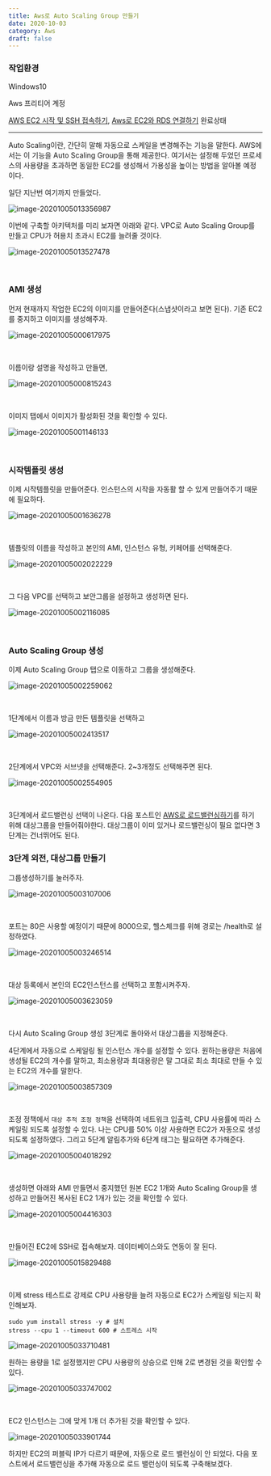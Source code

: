 ```yaml
---
title: Aws로 Auto Scaling Group 만들기
date: 2020-10-03
category: Aws
draft: false
---
```


### 작업환경

Windows10

Aws 프리티어 계정

[AWS EC2 시작 및 SSH 접속하기](https://jeonghoon.netlify.app/AWS/Aws/markdown/), [Aws로 EC2와 RDS 연결하기](https://jeonghoon.netlify.app/AWS/aws_rds_connect/) 완료상태

---

Auto Scaling이란, 간단히 말해 자동으로 스케일을 변경해주는 기능을 말한다. AWS에서는 이 기능을 Auto Scaling Group을 통해 제공한다. 여기서는 설정해 두었던 프로세스의 사용량을 초과하면 동일한 EC2를 생성해서 가용성을 높이는 방법을 알아볼 예정이다.

일단 지난번 여기까지 만들었다.

![image-20201005013356987](aws_autoscaling.assets/image-20201005013356987.png)

이번에 구축할 아키텍처를 미리 보자면 아래와 같다. VPC로 Auto Scaling Group를 만들고 CPU가 허용치 초과시 EC2를 늘려줄 것이다.

![image-20201005013527478](aws_autoscaling.assets/image-20201005013527478.png)

<br/>

### AMI 생성

먼저 현재까지 작업한 EC2의 이미지를 만들어준다(스냅샷이라고 보면 된다). 기존 EC2를 중지하고 이미지를 생성해주자.

![image-20201005000617975](aws_autoscaling.assets/image-20201005000617975.png)

<br/>

이름이랑 설명을 작성하고 만들면,

![image-20201005000815243](aws_autoscaling.assets/image-20201005000815243.png)

<br/>

이미지 탭에서 이미지가 활성화된 것을 확인할 수 있다.

![image-20201005001146133](aws_autoscaling.assets/image-20201005001146133.png)

<br/>

### 시작템플릿 생성

이제 시작템플릿을 만들어준다. 인스턴스의 시작을 자동활 할 수 있게 만들어주기 때문에 필요하다.

![image-20201005001636278](aws_autoscaling.assets/image-20201005001636278.png)

<br/>

템플릿의 이름을 작성하고 본인의 AMI, 인스턴스 유형, 키페어를 선택해준다.

![image-20201005002022229](aws_autoscaling.assets/image-20201005002022229.png)

<br/>

그 다음 VPC를 선택하고 보안그룹을 설정하고 생성하면 된다.

![image-20201005002116085](aws_autoscaling.assets/image-20201005002116085.png)

<br/>

### Auto Scaling Group 생성

이제 Auto Scaling Group 탭으로 이동하고 그룹을 생성해준다.

![image-20201005002259062](aws_autoscaling.assets/image-20201005002259062.png)

<br/>

1단계에서 이름과 방금 만든 템플릿을 선택하고

![image-20201005002413517](aws_autoscaling.assets/image-20201005002413517.png)

<br/>

2단계에서 VPC와 서브넷을 선택해준다. 2~3개정도 선택해주면 된다.

![image-20201005002554905](aws_autoscaling.assets/image-20201005002554905.png)

<br/>

3단계에서 로드밸런싱 선택이 나온다. 다음 포스트인 [AWS로 로드밸런싱하기]()를 하기 위해 대상그룹을 만들어줘야한다. 대상그룹이 이미 있거나 로드밸런싱이 필요 없다면 3단계는 건너뛰어도 된다.

### 3단계 외전, 대상그룹 만들기

그룹생성하기를 눌러주자.

![image-20201005003107006](aws_autoscaling.assets/image-20201005003107006.png)

<br/>

포트는 80은 사용할 예정이기 때문에 8000으로, 헬스체크를 위해 경로는 /health로 설정하였다.

![image-20201005003246514](aws_autoscaling.assets/image-20201005003246514.png)

<br/>

대상 등록에서 본인의 EC2인스턴스를 선택하고 포함시켜주자.

![image-20201005003623059](aws_autoscaling.assets/image-20201005003623059.png)

<br/>

 다시 Auto Scaling Group 생성 3단계로 돌아와서 대상그룹을 지정해준다.

4단계에서 자동으로 스케일링 될 인스턴스 개수를 설정할 수 있다. 원하는용량은 처음에 생성될 EC2의 개수를 말하고, 최소용량과 최대용량은 말 그대로 최소 최대로 만들 수 있는 EC2의 개수를 말한다.

![image-20201005003857309](aws_autoscaling.assets/image-20201005003857309.png)

<br/>

조정 정책에서 `대상 추적 조정 정책`을 선택하여 네트워크 입출력, CPU 사용률에 따라 스케일링 되도록 설정할 수 있다. 나는 CPU를 50% 이상 사용하면 EC2가 자동으로 생성되도록 설정하였다. 그리고 5단계 알림추가와 6단계 태그는 필요하면 추가해준다.

![image-20201005004018292](aws_autoscaling.assets/image-20201005004018292.png)

<br/>

생성하면 아래와 AMI 만들면서 중지했던 원본 EC2 1개와 Auto Scaling Group을 생성하고 만들어진 복사된 EC2 1개가 있는 것을 확인할 수 있다.

![image-20201005004416303](aws_autoscaling.assets/image-20201005004416303.png)

<br/>

만들어진 EC2에 SSH로 접속해보자. 데이터베이스와도 연동이 잘 된다.

![image-20201005015829488](aws_autoscaling.assets/image-20201005015829488.png)

<br/>

이제 stress 테스트로 강제로 CPU 사용량을 늘려 자동으로 EC2가 스케일링 되는지 확인해보자.

```
sudo yum install stress -y # 설치
stress --cpu 1 --timeout 600 # 스트레스 시작
```

![image-20201005033710481](aws_autoscaling.assets/image-20201005033710481.png)

원하는 용량을 1로 설정했지만 CPU 사용량의 상승으로 인해 2로 변경된 것을 확인할 수 있다.

![image-20201005033747002](aws_autoscaling.assets/image-20201005033747002.png)

<br/>

EC2 인스턴스는 그에 맞게 1개 더 추가된 것을 확인할 수 있다.

![image-20201005033901744](aws_autoscaling.assets/image-20201005033901744.png)



하지만 EC2의 퍼블릭 IP가 다르기 때문에, 자동으로 로드 밸런싱이 안 되었다. 다음 포스트에서 로드밸런싱을 추가해 자동으로 로드 밸런싱이 되도록 구축해보겠다.